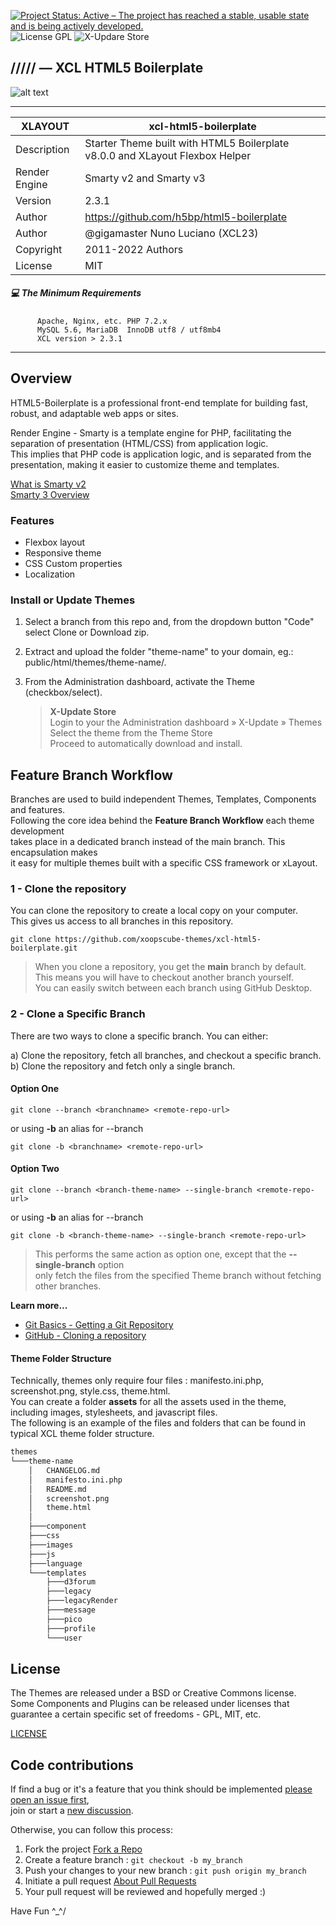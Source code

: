 [![Project Status: Active – The project has reached a stable, usable state and is being actively developed.](https://www.repostatus.org/badges/2.0.0/active.svg)](https://github.com/xoopscube/xcl)
![License GPL](https://img.shields.io/badge/License-GPL-green)
![X-Updare Store](https://img.shields.io/badge/X--Update%20Store-Pending-red)

## ///// — XCL HTML5 Boilerplate

![alt text](https://repository-images.githubusercontent.com/485308409/7da19feb-cc5b-43ae-bf66-6d8d24c9a2)
  

---

XLAYOUT | xcl-html5-boilerplate
------------ | -------------
Description | Starter Theme built with HTML5 Boilerplate v8.0.0 and XLayout Flexbox Helper
Render Engine | Smarty v2 and Smarty v3
Version | 2.3.1
Author | https://github.com/h5bp/html5-boilerplate
Author | @gigamaster Nuno Luciano (XCL23)
Copyright | 2011-2022 Authors
License | MIT


##### :computer: The Minimum Requirements



          Apache, Nginx, etc. PHP 7.2.x
          MySQL 5.6, MariaDB  InnoDB utf8 / utf8mb4
          XCL version > 2.3.1



-----


## Overview   

HTML5-Boilerplate is a professional front-end template for building fast, robust, and adaptable web apps or sites.

Render Engine - Smarty is a template engine for PHP, facilitating the separation of presentation (HTML/CSS) from application logic.  
This implies that PHP code is application logic, and is separated from the presentation, making it easier to customize theme and templates.

[What is Smarty v2](https://www.smarty.net/docsv2/en/what.is.smarty.tpl)    
[Smarty 3 Overview](https://www.smarty.net/v3_overview)    


### Features


- Flexbox layout
- Responsive theme
- CSS Custom properties
- Localization    


### Install or Update Themes

1. Select a branch from this repo and, from the dropdown button "Code" select Clone or Download zip.  
2. Extract and upload the folder "theme-name" to your domain, eg.: public/html/themes/theme-name/*.*  
3. From the Administration dashboard, activate the Theme (checkbox/select).  
  
     > **X-Update Store**    
     > Login to your the Administration dashboard » X-Update » Themes    
     > Select the theme from the Theme Store    
     > Proceed to automatically download and install.

    

## Feature Branch Workflow

Branches are used to build independent Themes, Templates, Components and features.  
Following the core idea behind the **Feature Branch Workflow** each theme development   
takes place in a dedicated branch instead of the main branch. This encapsulation makes   
it easy for multiple themes built with a specific CSS framework or xLayout.

### 1 - Clone the repository   

You can clone the repository to create a local copy on your computer.  
This gives us access to all branches in this repository.

``` 
git clone https://github.com/xoopscube-themes/xcl-html5-boilerplate.git
```

> When you clone a repository, you get the **main** branch by default.   
> This means you will have to checkout another branch yourself.   
> You can easily switch between each branch using GitHub Desktop.  



### 2 - Clone a Specific Branch

There are two ways to clone a specific branch. You can either:

a) Clone the repository, fetch all branches, and checkout a specific branch.
b) Clone the repository and fetch only a single branch.  

#### Option One  

``` 
git clone --branch <branchname> <remote-repo-url>
```

or using **-b** an alias for --branch

``` 
git clone -b <branchname> <remote-repo-url>
``` 

#### Option Two

``` 
git clone --branch <branch-theme-name> --single-branch <remote-repo-url>
``` 

or using **-b** an alias for --branch

``` 
git clone -b <branch-theme-name> --single-branch <remote-repo-url>
``` 

> This performs the same action as option one, except that the **--single-branch** option   
> only fetch the files from the specified Theme branch without fetching other branches.


**Learn more...**   
  
- [Git Basics - Getting a Git Repository](https://git-scm.com/book/en/v2/Git-Basics-Getting-a-Git-Repository)  
- [GitHub - Cloning a repository](https://docs.github.com/en/repositories/creating-and-managing-repositories/cloning-a-repository)  




#### Theme Folder Structure

Technically, themes only require four files : manifesto.ini.php, screenshot.png, style.css, theme.html.   
You can create a folder **assets** for all the assets used in the theme, including images, stylesheets, and javascript files.    
The following is an example of the files and folders that can be found in typical XCL theme folder structure.</p>
        
```bash
themes
└───theme-name
    │   CHANGELOG.md
    │   manifesto.ini.php
    │   README.md
    │   screenshot.png
    │   theme.html
    │
    ├───component
    ├───css
    ├───images
    ├───js
    ├───language
    └───templates
        ├───d3forum
        ├───legacy
        ├───legacyRender
        ├───message
        ├───pico
        ├───profile
        └───user
```


License
-------

The Themes are released under a BSD or Creative Commons license.  
Some Components and Plugins can be released under licenses that   
guarantee a certain specific set of freedoms - GPL, MIT, etc.  

[LICENSE](LICENSE)

Code contributions
----------------

If find a bug or it's a feature that you think should be implemented [please open an issue first](https://github.com/xoopscube-themes/xcl-html5-boilerplate/issues),   
join or start a [new discussion](https://github.com/orgs/xoopscube-themes/discussions).    

Otherwise, you can follow this process:

1. Fork the project [Fork a Repo](http://help.github.com/fork-a-repo/)
2. Create a feature branch : `git checkout -b my_branch`
3. Push your changes to your new branch : `git push origin my_branch`
4. Initiate a pull request [About Pull Requests](https://docs.github.com/en/pull-requests/collaborating-with-pull-requests/proposing-changes-to-your-work-with-pull-requests/about-pull-requests)
5. Your pull request will be reviewed and hopefully merged :)

Have Fun ^_^/
